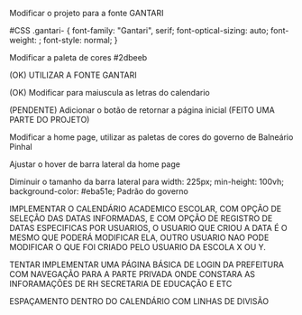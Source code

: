 Modificar o projeto para a fonte GANTARI

<link rel="preconnect" href="https://fonts.googleapis.com">
<link rel="preconnect" href="https://fonts.gstatic.com" crossorigin>
<link href="https://fonts.googleapis.com/css2?family=Gantari:ital,wght@0,100..900;1,100..900&display=swap" rel="stylesheet">

#CSS
.gantari-<uniquifier> {
  font-family: "Gantari", serif;
  font-optical-sizing: auto;
  font-weight: <weight>;
  font-style: normal;
}

Modificar a paleta de cores
#2dbeeb

(OK) UTILIZAR A FONTE GANTARI

(OK) Modificar para maiuscula as letras do calendario

(PENDENTE) Adicionar o botão de retornar a página inicial (FEITO UMA PARTE DO PROJETO)

Modificar a home page, utilizar as paletas de cores do governo de Balneário Pinhal

Ajustar o hover de barra lateral da home page

Diminuir o tamanho da barra lateral para 
    width: 225px;
    min-height: 100vh;
    background-color: #eba51e; Padrão do governo

IMPLEMENTAR O CALENDÁRIO ACADEMICO ESCOLAR, COM OPÇÃO DE SELEÇÃO DAS DATAS INFORMADAS, E COM OPÇÃO DE REGISTRO DE DATAS ESPECIFICAS POR USUARIOS, O USUARIO QUE CRIOU A DATA É O MESMO QUE PODERÁ MODIFICAR ELA, OUTRO USUARIO NAO PODE MODIFICAR O QUE FOI CRIADO PELO USUARIO DA ESCOLA X OU Y.

TENTAR IMPLEMENTAR UMA PÁGINA BÁSICA DE LOGIN DA PREFEITURA COM NAVEGAÇÃO PARA A PARTE PRIVADA ONDE CONSTARA AS INFORAMAÇÕES DE RH SECRETARIA DE EDUCAÇÃO E ETC

ESPAÇAMENTO DENTRO DO CALENDÁRIO COM LINHAS DE DIVISÃO